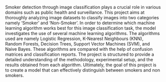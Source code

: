 Smoker detection through image classification plays a crucial role in various domains such as public health and surveillance. 
This project aims at thoroughly analyzing image datasets to classify images into two categories namely ‘Smoker’ and ‘Non-Smoker’.
In order to determine which machine learning algorithm works best for this image classification task, the model investigates the use of several machine learning algorithms.
The algorithms used are namely Logistic Regression, K-Nearest Neighbours (KNN), Random Forests, Decision Trees, Support Vector Machines (SVM), and Naive Bayes.
These algorithms are compared with the help of confusion matrices and classification reports. 
The project is structured to provide a detailed understanding of the methodology, experimental setup, and the results obtained from each algorithm. 
Ultimately, the goal of this project is to create a model that can effectively distinguish between smokers and non smokers. 

